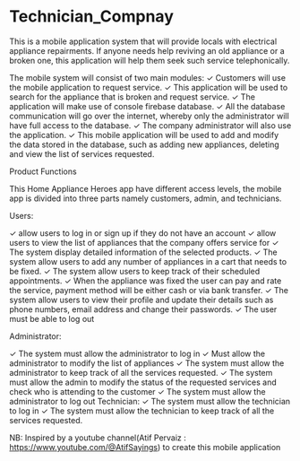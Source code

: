 # Technician_Compnay

This is a mobile application system that will provide locals with electrical appliance 
repairments. If anyone needs help reviving an old appliance or a broken one, this application will 
help them seek such service telephonically.

The mobile system will consist of two main modules: 
✓ Customers will use the mobile application to request service. 
✓ This application will be used to search for the appliance that is broken and request service. 
✓ The application will make use of console firebase database. 
✓ All the database communication will go over the internet, whereby only the administrator 
  will have full access to the database.
✓ The company administrator will also use the application. 
✓ This mobile application will be used to add and modify the data stored in the database, such 
  as adding new appliances, deleting and view the list of services requested.
 
Product Functions 

This Home Appliance Heroes app  have different access levels, the mobile app is 
divided into three parts namely customers, admin, and technicians.

Users: 

✓ allow users to log in or sign up if they do not have an account 
✓ allow users to view the list of appliances that the company offers service for 
✓ The system display detailed information of the selected products. 
✓ The system  allow users to add any number of appliances in a cart that needs to be 
  fixed. 
✓ The system allow users to keep track of their scheduled appointments.
✓ When the appliance was fixed the user can pay and rate the service, payment method will 
  be either cash or via bank transfer.
✓ The system  allow users to view their profile and update their details such as phone 
  numbers, email address and change their passwords.
✓ The user must be able to log out 

Administrator:


✓ The system must allow the administrator to log in 
✓ Must allow the administrator to modify the list of appliances 
✓ The system must allow the administrator to keep track of all the services requested. 
✓ The system must allow the admin to modify the status of the requested services and check 
  who is attending to the customer
✓ The system must allow the administrator to log out 
  Technician:
✓ The system must allow the technician to log in 
✓ The system must allow the technician to keep track of all the services requested. 

NB: Inspired by a youtube channel(Atif Pervaiz : https://www.youtube.com/@AtifSayings) to create this mobile application
